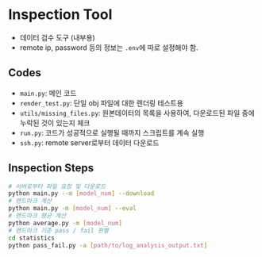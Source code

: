 # Inspection Tool

- 데이터 검수 도구 (내부용)
- remote ip, password 등의 정보는 `.env`에 따로 설정해야 함.

## Codes

- `main.py`: 메인 코드
- `render_test.py`: 단일 obj 파일에 대한 렌더링 테스트용
- `utils/missing_files.py`: 원본데이터의 목록을 사용하여, 다운로드된 파일 중에 누락된 것이 있는지 체크
- `run.py`: 코드가 성공적으로 실행될 때까지 스크립트를 계속 실행
- `ssh.py`: remote server로부터 데이터 다운로드

## Inspection Steps

```bash
# 서버로부터 파일 요청 및 다운로드
python main.py --m [model_num] --download
# 랜드마크 계산
python main.py -m [model_num] --eval
# 랜드마크 평균 계산
python average.py -m [model_num]
# 랜드마크 기준 pass / fail 판별
cd statistics
python pass_fail.py -a [path/to/log_analysis_output.txt]
```
